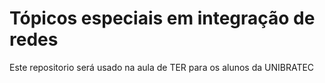 # Tópicos especiais em integração de redes

Este repositorio será usado na aula de TER para os alunos da UNIBRATEC
